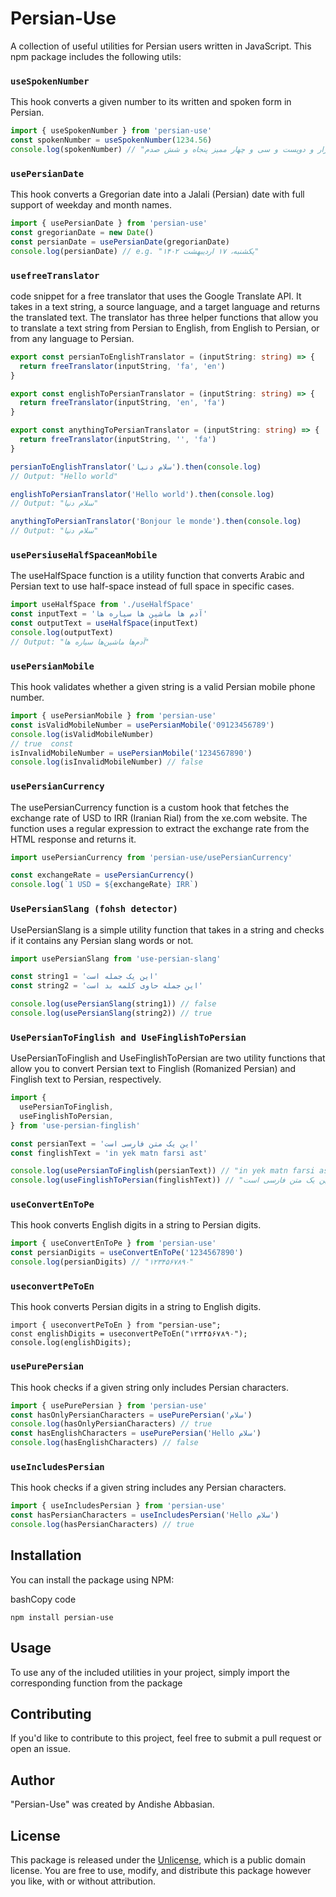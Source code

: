 # Persian-Use

A collection of useful utilities for Persian users written in JavaScript. This npm package includes the following utils:

### `useSpokenNumber`

This hook converts a given number to its written and spoken form in Persian.

```typescript
import { useSpokenNumber } from 'persian-use'
const spokenNumber = useSpokenNumber(1234.56)
console.log(spokenNumber) // "یک هزار و دویست و سی و چهار ممیز پنجاه و شش صدم"
```

### `usePersianDate`

This hook converts a Gregorian date into a Jalali (Persian) date with full support of weekday and month names.

```typescript
import { usePersianDate } from 'persian-use'
const gregorianDate = new Date()
const persianDate = usePersianDate(gregorianDate)
console.log(persianDate) // e.g. "یکشنبه، ۱۷ اردیبهشت ۱۴۰۲"
```

### `usefreeTranslator`

code snippet for a free translator that uses the Google Translate API. It takes in a text string, a source language, and a target language and returns the translated text.
The translator has three helper functions that allow you to translate a text string from Persian to English, from English to Persian, or from any language to Persian.

```typescript
export const persianToEnglishTranslator = (inputString: string) => {
  return freeTranslator(inputString, 'fa', 'en')
}

export const englishToPersianTranslator = (inputString: string) => {
  return freeTranslator(inputString, 'en', 'fa')
}

export const anythingToPersianTranslator = (inputString: string) => {
  return freeTranslator(inputString, '', 'fa')
}
```

```typescript
persianToEnglishTranslator('سلام دنیا').then(console.log)
// Output: "Hello world"
```

```typescript
englishToPersianTranslator('Hello world').then(console.log)
// Output: "سلام دنیا"
```

```typescript
anythingToPersianTranslator('Bonjour le monde').then(console.log)
// Output: "سلام دنیا"
```

### `usePersiuseHalfSpaceanMobile`

The useHalfSpace function is a utility function that converts Arabic and Persian text to use half-space instead of full space in specific cases.

```typescript
import useHalfSpace from './useHalfSpace'
const inputText = 'آدم ها ماشین ها سیاره ها'
const outputText = useHalfSpace(inputText)
console.log(outputText)
// Output: "آدم‌ها ماشین‌ها سیاره ها"
```

### `usePersianMobile`

This hook validates whether a given string is a valid Persian mobile phone number.

```typescript
import { usePersianMobile } from 'persian-use'
const isValidMobileNumber = usePersianMobile('09123456789')
console.log(isValidMobileNumber)
// true  const
isInvalidMobileNumber = usePersianMobile('1234567890')
console.log(isInvalidMobileNumber) // false
```

### `usePersianCurrency`

The usePersianCurrency function is a custom hook that fetches the exchange rate of USD to IRR (Iranian Rial) from the xe.com website. The function uses a regular expression to extract the exchange rate from the HTML response and returns it.

```typescript
import usePersianCurrency from 'persian-use/usePersianCurrency'

const exchangeRate = usePersianCurrency()
console.log(`1 USD = ${exchangeRate} IRR`)
```

### `UsePersianSlang (fohsh detector)`

UsePersianSlang is a simple utility function that takes in a string and checks if it contains any Persian slang words or not.

```typescript
import usePersianSlang from 'use-persian-slang'

const string1 = 'این یک جمله است'
const string2 = 'این جمله حاوی کلمه بد است'

console.log(usePersianSlang(string1)) // false
console.log(usePersianSlang(string2)) // true
```

### `UsePersianToFinglish and UseFinglishToPersian`

UsePersianToFinglish and UseFinglishToPersian are two utility functions that allow you to convert Persian text to Finglish (Romanized Persian) and Finglish text to Persian, respectively.

```typescript
import {
  usePersianToFinglish,
  useFinglishToPersian,
} from 'use-persian-finglish'

const persianText = 'این یک متن فارسی است'
const finglishText = 'in yek matn farsi ast'

console.log(usePersianToFinglish(persianText)) // "in yek matn farsi ast"
console.log(useFinglishToPersian(finglishText)) // "این یک متن فارسی است"
```

### `useConvertEnToPe`

This hook converts English digits in a string to Persian digits.

```typescript
import { useConvertEnToPe } from 'persian-use'
const persianDigits = useConvertEnToPe('1234567890')
console.log(persianDigits) // "۱۲۳۴۵۶۷۸۹۰"
```

### `useconvertPeToEn`

This hook converts Persian digits in a string to English digits.

```typesctipt
import { useconvertPeToEn } from "persian-use";
const englishDigits = useconvertPeToEn("۱۲۳۴۵۶۷۸۹۰");
console.log(englishDigits);
```

### `usePurePersian`

This hook checks if a given string only includes Persian characters.

```typescript
import { usePurePersian } from 'persian-use'
const hasOnlyPersianCharacters = usePurePersian('سلام')
console.log(hasOnlyPersianCharacters) // true
const hasEnglishCharacters = usePurePersian('Hello سلام')
console.log(hasEnglishCharacters) // false
```

### `useIncludesPersian`

This hook checks if a given string includes any Persian characters.

```typescript
import { useIncludesPersian } from 'persian-use'
const hasPersianCharacters = useIncludesPersian('Hello سلام')
console.log(hasPersianCharacters) // true
```

## Installation

You can install the package using NPM:

bashCopy code

`npm install persian-use`

## Usage

To use any of the included utilities in your project, simply import the corresponding function from the package

## Contributing

If you'd like to contribute to this project, feel free to submit a pull request or open an issue.

## Author

"Persian-Use" was created by Andishe Abbasian.

## License

This package is released under the [Unlicense](https://unlicense.org/), which is a public domain license. You are free to use, modify, and distribute this package however you like, with or without attribution.
